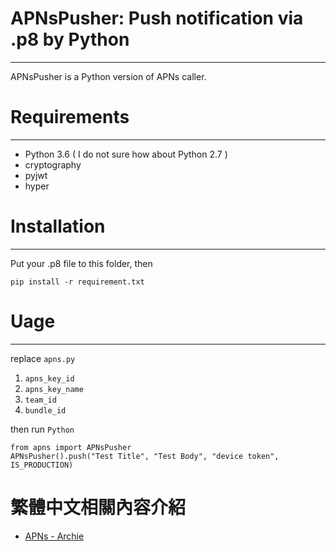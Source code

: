 # APNsPusher: Push notification via .p8 by Python
----
APNsPusher is a Python version of APNs caller.

# Requirements
----
- Python 3.6 ( I do not sure how about Python 2.7 )
- cryptography
- pyjwt
- hyper

# Installation
----
Put your .p8 file to this folder, then

    pip install -r requirement.txt


# Uage
----
replace `apns.py`

1. `apns_key_id`
2. `apns_key_name`
3. `team_id`
4. `bundle_id`

then run `Python`

	from apns import APNsPusher
	APNsPusher().push("Test Title", "Test Body", "device token", IS_PRODUCTION)

# 繁體中文相關內容介紹

- [APNs - Archie](https://www.archie.tw/apns)